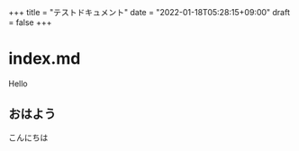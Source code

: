 +++
title = "テストドキュメント"
date = "2022-01-18T05:28:15+09:00"
draft = false
+++

# index.md

Hello

## おはよう

こんにちは
